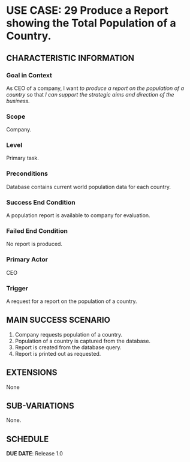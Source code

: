# USE CASE: 29 Produce a Report showing the Total Population of a Country.

## CHARACTERISTIC INFORMATION

### Goal in Context

As CEO of a company, I want *to produce a report on the population of a country* so that *I can support the strategic aims and direction of the business.*

### Scope

Company.

### Level

Primary task.

### Preconditions

Database contains current world population data for each country.

### Success End Condition

A population report is available to company for evaluation.

### Failed End Condition

No report is produced.

### Primary Actor

CEO

### Trigger

A request for a report on the population of a country.

## MAIN SUCCESS SCENARIO

1. Company requests population of a country.
2. Population of a country is captured from the database.
3. Report is created from the database query.
4. Report is printed out as requested.

## EXTENSIONS

None

## SUB-VARIATIONS

None.

## SCHEDULE

**DUE DATE**: Release 1.0